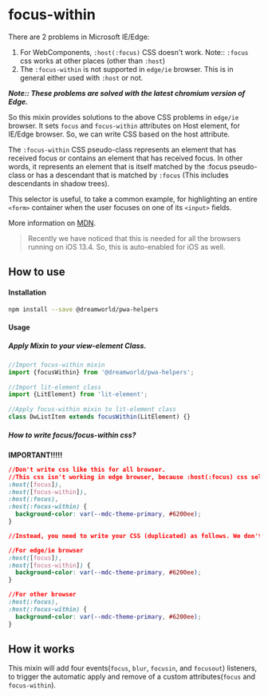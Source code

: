 # focus-within

There are 2 problems in Microsoft IE/Edge:

1. For WebComponents, `:host(:focus)` CSS doesn't work. Note:: `:focus` css works at other places (other than `:host`)
2. The `:focus-within` is not supported in `edge/ie` browser. This is in general either used with `:host` or not.

***Note:: These problems are solved with the latest chromium version of Edge.***

So this mixin provides solutions to the above CSS problems in `edge/ie` browser. It sets `focus` and `focus-within` attributes on Host element, for IE/Edge browser. So, we can write CSS based on the host attribute.


The `:focus-within` CSS pseudo-class represents an element that has received focus or contains an element that has received focus. In other words, it represents an element that is itself matched by the :focus pseudo-class or has a descendant that is matched by `:focus` (This includes descendants in shadow trees).

This selector is useful, to take a common example, for highlighting an entire `<form>` container when the user focuses on one of its `<input>` fields.

More information on [MDN](https://developer.mozilla.org/en-US/docs/Web/CSS/:focus-within).

> Recently we have noticed that this is needed for all the browsers running on
>  iOS 13.4. So, this is auto-enabled for iOS as well.


## How to use

#### Installation
```sh
npm install --save @dreamworld/pwa-helpers
```

#### Usage

##### Apply Mixin to your view-element Class.
```javascript
//Import focus-within mixin
import {focusWithin} from '@dreamworld/pwa-helpers';
	
//Import lit-element class
import {LitElement} from 'lit-element';
	
//Apply focus-within mixin to lit-element class
class DwListItem extends focusWithin(LitElement) {}
```

##### How to write focus/focus-within css?

**IMPORTANT!!!!!**
```css
//Don't write css like this for all browser.
//This css isn't working in edge browser, because :host(:focus) css selector is ignored in edge/ie browser.
:host([focus]),
:host([focus-within]),
:host(:focus),
:host(:focus-within) {
  background-color: var(--mdc-theme-primary, #6200ee);
}

//Instead, you need to write your CSS (duplicated) as follows. We don't know why, by above syntax doesn't work.

//For edge/ie browser
:host([focus]),
:host([focus-within]) {
  background-color: var(--mdc-theme-primary, #6200ee);
}

//For other browser
:host(:focus),
:host(:focus-within) {
  background-color: var(--mdc-theme-primary, #6200ee);
}
```

## How it works

This mixin will add four events(`focus`, `blur`, `focusin`, and `focusout`) listeners, to trigger the automatic apply and remove of a custom attributes(`focus` and `focus-within`).